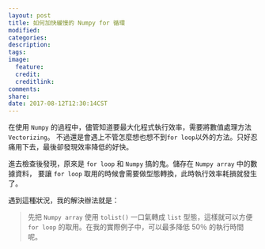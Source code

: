 ```yaml
---
layout: post
title: 如何加快緩慢的 Numpy for 循環
modified:
categories:
description:
tags:
image:
  feature:
  credit:
  creditlink:
comments:
share:
date: 2017-08-12T12:30:14CST
---
```


在使用 `Numpy` 的過程中，儘管知道要最大化程式執行效率，需要將數值處理方法 `Vectorizing`。
不過還是會遇上不管怎麼想也想不到`for loop`以外的方法。只好忍痛用下去，最後卻發現效率降低的好快。

進去檢查後發現，原來是 `for loop` 和 `Numpy` 搞的鬼。儲存在 `Numpy array` 中的數據資料，
要讓 `for loop` 取用的時候會需要做型態轉換，此時執行效率耗損就發生了。

遇到這種狀況，我的解決辦法就是：
> 先把 `Numpy array` 使用 `tolist()` 一口氣轉成 `list` 型態，這樣就可以方便 `for loop`
的取用。在我的實際例子中，可以最多降低 50％ 的執行時間呢。
